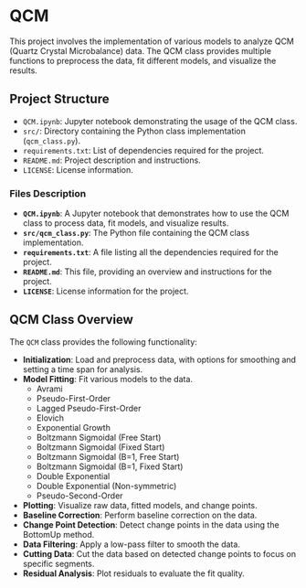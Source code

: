 # QCM

This project involves the implementation of various models to analyze QCM (Quartz Crystal Microbalance) data. The QCM class provides multiple functions to preprocess the data, fit different models, and visualize the results.

## Project Structure

- `QCM.ipynb`: Jupyter notebook demonstrating the usage of the QCM class.
- `src/`: Directory containing the Python class implementation (`qcm_class.py`).
- `requirements.txt`: List of dependencies required for the project.
- `README.md`: Project description and instructions.
- `LICENSE`: License information.


### Files Description

- **`QCM.ipynb`**: A Jupyter notebook that demonstrates how to use the QCM class to process data, fit models, and visualize results.
- **`src/qcm_class.py`**: The Python file containing the QCM class implementation.
- **`requirements.txt`**: A file listing all the dependencies required for the project.
- **`README.md`**: This file, providing an overview and instructions for the project.
- **`LICENSE`**: License information for the project.

## QCM Class Overview

The `QCM` class provides the following functionality:

- **Initialization**: Load and preprocess data, with options for smoothing and setting a time span for analysis.
- **Model Fitting**: Fit various models to the data.
  - Avrami
  - Pseudo-First-Order
  - Lagged Pseudo-First-Order
  - Elovich
  - Exponential Growth
  - Boltzmann Sigmoidal (Free Start)
  - Boltzmann Sigmoidal (Fixed Start)
  - Boltzmann Sigmoidal (B=1, Free Start)
  - Boltzmann Sigmoidal (B=1, Fixed Start)
  - Double Exponential
  - Double Exponential (Non-symmetric)
  - Pseudo-Second-Order
- **Plotting**: Visualize raw data, fitted models, and change points.
- **Baseline Correction**: Perform baseline correction on the data.
- **Change Point Detection**: Detect change points in the data using the BottomUp method.
- **Data Filtering**: Apply a low-pass filter to smooth the data.
- **Cutting Data**: Cut the data based on detected change points to focus on specific segments.
- **Residual Analysis**: Plot residuals to evaluate the fit quality.

